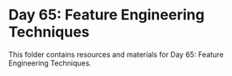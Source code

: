 # Day 65: Feature Engineering Techniques

This folder contains resources and materials for Day 65: Feature Engineering Techniques.